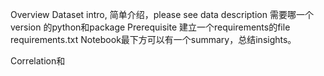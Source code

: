 
Overview
Dataset intro, 简单介绍，please see data description
需要哪一个version 的python和package
Prerequisite
建立一个requirements的file
requirements.txt
Notebook最下方可以有一个summary，总结insights。

Correlation和




